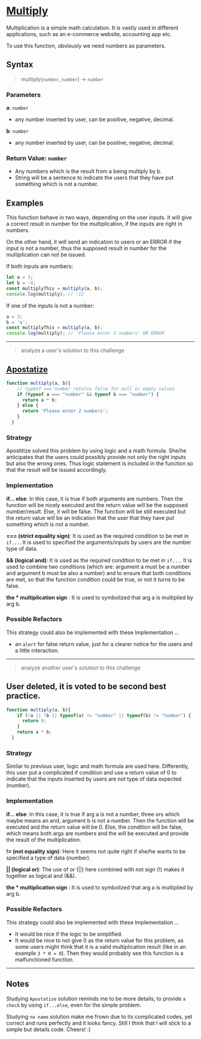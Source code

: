 # [Multiply](https://www.codewars.com/kata/50654ddff44f800200000004)

Multiplication is a simple math calculation. It is vastly used in different applications, such as an e-commerce website, accounting app etc.

To use this function, obviously we need numbers as parameters. 

## Syntax

> multiply(`number`, `number`) -> `number`

### Parameters

**a**: `number`

- any number inserted by user, can be positive, negative, decimal.  

**b**: `number`

- any number inserted by user, can be positive, negative, decimal.

### Return Value: `number`

- Any numbers which is the result from a being multiply by b.
- String will be a sentence to indicate the users that they have put something which is not a number.

## Examples

This function behave in two ways, depending on the user inputs. It will give a correct result in number for the multiplication, if the inputs are right in numbers.

On the other hand, it will send an indication to users or an ERROR if the input is not a number, thus the supposed result in number for the multiplication can not be issued.  

If both inputs are numbers:

```js
let a = 3;
let b = -4;
const multiplyThis = multiply(a, b);
console.log(multiply); // -12
```

If one of the inputs is not a number:
```js
a = 3;
b = 'a';
const multiplyThis = multiply(a, b);
console.log(multiply); // 'Please enter 2 numbers' OR ERROR
```


---

> analyze a user's solution to this challenge

## [Apostatize](https://www.codewars.com/users/Apostatize)

```js
function multiply(a, b){
    // typeof === number returns false for null or empty values
    if (typeof a === "number" && typeof b === "number") {
      return a * b;
    } else {
      return 'Please enter 2 numbers';
    }
  }
```

### Strategy

Apostitize solved this problem by using logic and a math formula. She/he anticipates that the users could possibly provide not only the right inputs but also the wrong ones. Thus logic statement is included in the function so that the result will be issued accordingly. 

### Implementation

**if... else**: In this case, it is true if both arguments are numbers. Then the function will be nicely executed and the return value will be the supposed number/result. Else, it will be false. The function will be still executed but the return value will be an indication that the user that they have put something which is not a number.

**=== (strict equality sign)**: It is used as the required condition to be met in `if...`. It is used to specified the arguments/inputs by users are the number type of data.

**&& (logical and)**: It is used  as the required condition to be met in `if...`. It is used to combine two conditions (which are: argument a must be a number and argument b must be also a number) and to ensure that both conditions are met, so that the function condition could be true, or not it turns to be false.

**the * multiplication sign** : It is used to symbolized that arg a is multiplied by arg b. 



### Possible Refactors

This strategy could also be implemented with these Implementation ...

- an `alert` for false return value, just for a clearer notice for the users and a little interaction. 

---

> analyze another user's solution to this challenge

## User deleted, it is voted to be second best practice.

```js
function multiply(a, b){
    if (!a || !b || typeof(a) != "number" || typeof(b) != "number") {
      return 0;
    }
    return a * b;
  }
```

### Strategy

Similar to previous user, logic and math formula are used here. Differently, this user put a complicated if condition and use a return value of 0 to indicate that the inputs inserted by users are not type of data expected (number).

### Implementation


**if... else**: In this case, it is true if arg a is not a number, three ors which maybe means an and, argument b is not a number. Then the function will be executed and the return value will be 0. Else, the condition will be false, which means both args are numbers and the will be executed and provide the result of the multiplication.

**!= (not equality sign)**: Here it seems not quite right if she/he wants to be specified a type of data (number).

**|| (logical or)**: The use of or (||) here combined with not sign (!) makes it together as logical and (&&).

**the * multiplication sign** : It is used to symbolized that arg a is multiplied by arg b. 


### Possible Refactors

This strategy could also be implemented with these Implementation ...

- It would be nice if the logic to be simplified.
- It would be nice to not give 0 as the return value for this problem, as some users might think that it is a valid multiplication result (like in an example `3 * 0 = 0`). Then they would probably see this function is a malfunctioned function.

---

## Notes

Studying `Apostatize` solution reminds me to be more details, to provide `a check` by using `if...else`, even for the simple problem.

Studying `no name` solution make me frown due to its complicated codes, yet correct and runs perfectly and it looks fancy. Still I think that I will stick to a simple but details code. Cheers! :)

